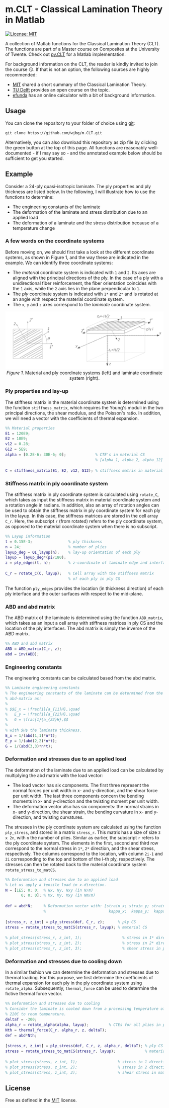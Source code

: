 # m.CLT - Classical Lamination Theory in Matlab

[![License: MIT](https://img.shields.io/badge/License-MIT-yellow.svg)](https://opensource.org/licenses/MIT)

A collection of Matlab functions for the Classical Lamination Theory
(CLT). The functions are part of a Master course on Composites at the
University of Twente. Check out [py.CLT](https://github.com/wjbg/py.CLT)
for a Matlab implementation.

For background information on the CLT, the reader is kindly invited to
join the course :smirk:. If that is not an option, the following
sources are highly recommended:
* [MIT](https://ocw.mit.edu/courses/materials-science-and-engineering/3-11-mechanics-of-materials-fall-1999/modules/MIT3_11F99_laminates.pdf)
shared a short summary of the Classical Lamination Theory.
* [TU
  Delft](https://ocw.tudelft.nl/course-lectures/classical-laminate-theory-clt/)
  provides an open course on the topic.
* [efunda](https://www.efunda.com/formulae/solid_mechanics/composites/comp_laminate.cfm) has an online calculator with a bit of background information.

## Usage

You can clone the repository to your folder of choice using
[git](https://git-scm.com/downloads):

```
git clone https://github.com/wjbg/m.CLT.git
```

Alternatively, you can also download this repository as zip file by
clicking the green button at the top of this page. All functions are
reasonably well-documented - if I may say so - and the annotated
example below should be sufficient to get you started.

## Example

Consider a 24-ply quasi-isotropic laminate. The ply properties and ply
thickness are listed below. In the following, I will illustrate how to
use the functions to determine:

- The engineering constants of the laminate
- The deformation of the laminate and stress distribution due to an
  applied load
- The deformation of a laminate and the stress distribution because of
  a temperature change

### A few words on the coordinate systems

Before moving on, we should first take a look at the different
coordinate systems, as shown in Figure 1, and the way these are
indicated in the example. We can identify three coordinate systems:

- The _material_ coordinate system is indicated with `1` and `2`. Its
  axes are aligned with the principal directions of the ply. In the
  case of a ply with a unidirectional fiber reinforcement, the fiber
  orientation coincides with the `1` axis, while the `2` axis lies in
  the plane perpendicular to `1`.
- The _ply_ coordinate system is indicated with `1*` and `2*` and is
  rotated at an angle with respect the material coordinate system.
- The `x`, `y` and `z` axes correspond to the _laminate_ coordinate system.

<p align="center">
	<img src="./img/coordinate_systems.png" width="600">
	<br>
	<em>Figure 1.</em> Material and ply coordinate systems (left) and laminate coordinate system (right).
</p>

### Ply properties and lay-up

The stiffness matrix in the material coordinate system is determined
using the function `stiffness_matrix`, which requires the Young's
moduli in the two principal directions, the shear modulus, and the
Poisson's ratio. In addition, we will need a vector with the
coefficients of thermal expansion.

```matlab
%% Material properties
E1 = 120E9;
E2 = 10E9;
v12 = 0.28;
G12 = 5E9;
alpha = [0.2E-6; 30E-6; 0];             % CTE's in material CS
                                        % [alpha_1, alpha_2, alpha_12]

C = stiffness_matrix(E1, E2, v12, G12); % stiffness matrix in material CS
```

### Stiffness matrix in ply coordinate system

The stiffness matrix in ply coordinate system is calculated using
`rotate_C`, which takes as input the stiffness matrix in material
coordinate system and a rotation angle in radians. In addition, also
an array of rotation angles can be used to obtain the stiffness matrix
in ply coordinate system for each ply in the layup. In this case, the
stiffness matrices are stored in the cell array `C_r`. Here, the
subscript `r` (from rotated) refers to the ply coordinate system, as
opposed to the material coordinate system when there is no subscript.

```matlab
%% Layup information
t = 0.15E-3;                % ply thickness
n = 24;                     % number of plies
layup_deg = QI_layup(n);    % lay-up orientation of each ply
layup = layup_deg*(pi/180);
z = ply_edges(t, n);        % z-coordinate of laminate edge and interfaces

C_r = rotate_C(C, layup);   % Cell array with the stiffness matrix
                            % of each ply in ply CS
```

The function `ply_edges` provides the location (in thickness
direction) of each ply interface and the outer surfaces with respect
to the mid-plane.

### ABD and abd matrix

The ABD matrix of the laminate is determined using the function
`ABD_matrix`, which takes as an input a cell array with stiffness
matrices in ply CS and the location of the ply interfaces. The abd
matrix is simply the inverse of the ABD matrix.

```matlab
%% ABD and abd matrix
ABD = ABD_matrix(C_r, z);
abd = inv(ABD);
```

### Engineering constants

The engineering constants can be calculated based from the abd matrix.


```matlab
%% Laminate engineering constants
% The engineering constants of the laminate can be determined from the
% abd-matrix as:
%
% $$E_x = \frac{1}{a_{11}H},\quad
%   E_y = \frac{1}{a_{22}H},\quad
%   G = \frac{1}{a_{22}H},$$
%
% with $H$ the laminate thickness.
E_x = 1/(abd(1,1)*n*t);
E_y = 1/(abd(2,2)*n*t);
G = 1/(abd(3,3)*n*t);
```

### Deformation and stresses due to an applied load

The deformation of the laminate due to an applied load can be
calculated by multiplying the abd matrix with the load vector:

- The load vector has six components. The first three represent the
  normal forces per unit width in x- and y-direction, and the shear
  force per unit width. The last three components concern the bending
  moments in x- and y-direction and the twisting moment per unit
  width.
- The deformation vector also has six components: the normal strains
  in x- and y-direction, the shear strain, the bending curvature in x-
  and y-direction, and twisting curvatures.

The stresses in the ply coordinate system are calculated using the
function `ply_stress`, and stored in a matrix `stress_r`. This matrix
has a size of size `3 x 2n`, with `n` the number of plies. Similar as
earlier, the subscript `r` refers to the ply coordinate system. The
elements in the first, second and third row correspond to the normal
stress in `1*`, `2*` direction, and the shear stress, respectively.
The columns correspond to the location, with column `2i-1` and `2i`
corresponding to the top and bottom of the i-th ply, respectively. The
stresses can then be rotated back to the material coordinate system
`rotate_stress_to_matCS`.

```matlab
%% Deformation and stresses due to an applied load
% Let us apply a tensile load in x-direction.
N = [1E5; 0; 0;  % Nx, Ny, Nxy (in N/m)
       0; 0; 0]; % Mx, My, Mxy (in Nm/m)

def = abd*N;     % Deformation vector with: [strain_x; strain_y; strain_xy;
                 %                            kappa_x;  kappa_y;  kappa_xy]

[stress_r, z_int] = ply_stress(def, C_r, z);      % ply CS
stress = rotate_stress_to_matCS(stress_r, layup); % material CS

% plot_stress(stress_r, z_int, 1);                  % stress in 1* direction
% plot_stress(stress_r, z_int, 2);                  % stress in 2* direction
% plot_stress(stress_r, z_int, 3);                  % shear stress in ply CS
```

### Deformation and stresses due to cooling down

In a similar fashion we can determine the deformation and stresses due
to thermal loading. For this purpose, we first determine the
coefficients of thermal expansion for each ply in the ply coordinate
system using `rotate_alpha`. Subsequently, `thermal_force` can be used
to determine the fictive thermal force vector.

```matlab
%% Deformation and stresses due to cooling
% Consider the laminate is cooled down from a processing temperature of
% 220C to room temperature.
deltaT = -200;
alpha_r = rotate_alpha(alpha, layup);         % CTEs for all plies in ply CS
Nth = thermal_force(C_r, alpha_r, z, deltaT);
def = abd*Nth;

[stress_r, z_int] = ply_stress(def, C_r, z, alpha_r, deltaT); % ply CS
stress = rotate_stress_to_matCS(stress_r, layup);             % material CS

% plot_stress(stress, z_int, 1);                  % stress in 1 direction
% plot_stress(stress, z_int, 2);                  % stress in 2 direction
% plot_stress(stress, z_int, 3);                  % shear stress in mat CS
```

## License

Free as defined in the [MIT](https://choosealicense.com/licenses/mit/)
license.
